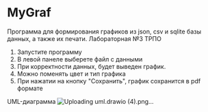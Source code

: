 # MyGraf
Программа для формирования графиков из json, csv и sqlite базы данных, а также их печати.
Лабораторная №3 ТРПО
1) Запустите программу
2) В левой панеле выберете файл с данными
3) При корректности данных, будет выведен график.
4) Можно поменять цвет и тип графика
5) При нажатии на кнопку "Сохранить", график сохранится в pdf формате


UML-диаграмма
![Uploading uml.drawio (4).png…]()

